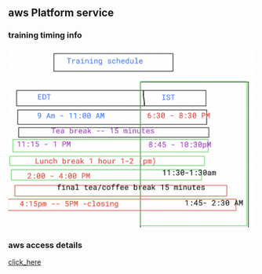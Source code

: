 ## aws Platform service 

### training timing info 

<img src="plan.png">

### aws access details 

[click_here](https://delvexdrive.signin.aws.amazon.com/console)


